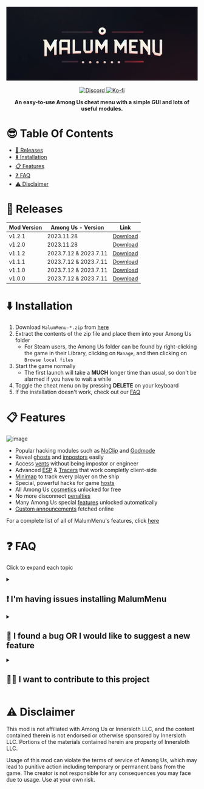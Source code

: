 
<p align="center">
  <img src="./logo.png">
</p>


<p align="center">
  
  <a href="https://discord.gg/YYcYf88jAb">
    <img src="https://img.shields.io/badge/Join%20us%20on-Discord-blue?style=flat&logo=discord" alt="Discord">
  </a>
  
  <a href="https://ko-fi.com/scp222thj">
    <img src="https://img.shields.io/badge/Support%20me%20on-Ko--fi-ff5f5f?style=flat&logo=ko-fi" alt="Ko-fi">
  </a>
  
</p>

<p align="center">
<b>An easy-to-use Among Us cheat menu with a simple GUI and lots of useful modules. </b>


# 😎 Table Of Contents
- [🎁 Releases](#-releases)
- [⬇️ Installation](#️-installation)
- [📋 Features](#-features)
- [❓ FAQ](#-faq)
- [⚠️ Disclaimer](#️-disclaimer)

# 🎁 Releases
| Mod Version| Among Us - Version | Link |
|----------|-------------|-----------------|
| v1.2.1 | 2023.11.28 | [Download](https://github.com/scp222thj/MalumMenu/releases/download/v1.2.1/MalumMenu-1.2.1.zip) |
| v1.2.0 | 2023.11.28 | [Download](https://github.com/scp222thj/MalumMenu/releases/download/v1.2.0/MalumMenu-1.2.0.zip) |
| v1.1.2 | 2023.7.12 & 2023.7.11 | [Download](https://github.com/scp222thj/MalumMenu/releases/download/v1.1.2/MalumMenu-1.1.2.zip) |
| v1.1.1 | 2023.7.12 & 2023.7.11 | [Download](https://github.com/scp222thj/MalumMenu/releases/download/v1.1.1/MalumMenu-1.1.1.zip) |
| v1.1.0 | 2023.7.12 & 2023.7.11 | [Download](https://github.com/scp222thj/MalumMenu/releases/download/v1.1.0/MalumMenu-1.1.0.zip) |
| v1.0.0 | 2023.7.12 & 2023.7.11 | [Download](https://github.com/scp222thj/MalumMenu/releases/download/v1.0.0/MalumMenu-1.0.0.zip) |


# ⬇️ Installation

1. Download `MalumMenu-*.zip` from [here](https://github.com/scp222thj/MalumMenu/releases/latest)
2. Extract the contents of the zip file and place them into your Among Us folder
    - For Steam users, the Among Us folder can be found by right-clicking the game in their Library, clicking on `Manage`, and then clicking on `Browse local files`
3. Start the game normally
    - The first launch will take a **MUCH** longer time than usual, so don't be alarmed if you have to wait a while
4. Toggle the cheat menu on by pressing **DELETE** on your keyboard
5. If the installation doesn't work, check out our [FAQ](#im-having-issues-installing-malummenu)

# 📋 Features

<img width="550" alt="image" src="https://cdn.discordapp.com/attachments/1097928762324168744/1133767845558362202/image.png">

- Popular hacking modules such as [NoClip](https://github.com/scp222thj/MalumMenu/blob/main/FEATURES.md#noclip) and [Godmode](https://github.com/scp222thj/MalumMenu/blob/main/FEATURES.md#godmode)
- Reveal [ghosts](https://github.com/scp222thj/MalumMenu/blob/main/FEATURES.md#seeghosts) and [impostors](https://github.com/scp222thj/MalumMenu/blob/main/FEATURES.md#seeroles) easily
- Access [vents](https://github.com/scp222thj/MalumMenu/blob/main/FEATURES.md#usevents) without being impostor or engineer
- Advanced [ESP](https://github.com/scp222thj/MalumMenu/blob/main/FEATURES.md#esp) & [Tracers](https://github.com/scp222thj/MalumMenu/blob/main/FEATURES.md#tracers) that work completly client-side
- [Minimap](https://github.com/scp222thj/MalumMenu/blob/main/FEATURES.md#minimap) to track every player on the ship
- Special, powerful hacks for game [hosts](https://github.com/scp222thj/MalumMenu/blob/main/FEATURES.md#host-only)
- All Among Us [cosmetics](https://github.com/scp222thj/MalumMenu/blob/main/FEATURES.md#freecosmetics) unlocked for free
- No more disconnect [penalties](https://github.com/scp222thj/MalumMenu/blob/main/FEATURES.md#avoidpenalties)
- Many Among Us special [features](https://github.com/scp222thj/MalumMenu/blob/main/FEATURES.md#unlockfeatures) unlocked automatically
- [Custom announcements](https://github.com/scp222thj/MalumMenu/blob/main/FEATURES.md#malumnews) fetched online

For a complete list of all of MalumMenu's features, click [here](https://github.com/scp222thj/MalumMenu/blob/main/FEATURES.md)

# ❓ FAQ
Click to expand each topic
<details>
  <summary><h2>❗ I'm having issues installing MalumMenu</h2></summary>

First of all, make sure you are running the most recent version of Among Us (`2023.11.28`) with the most recent version of MalumMenu (`v1.2.1`)

Also, check if your platform is officially supported:

- ✅ Steam
- ✅ Itch.io
- ✅ Epic Games Launcher
- ❌ Microsoft Store
- ❌ Cracked
- ❌ iOS App Store & Google Play
- ❌ PS & Switch & Xbox

Make sure you followed the installation guide precisely. This is what your `Among Us` folder should look like after a successful installation:

<img src="https://cdn.discordapp.com/attachments/1097928762324168744/1189514291993387098/image.png" alt="drawing" width="550"/>

Some antiviruses might cause issues when installing the mod, so consider temporarily deactivating your antivirus if the game isn't booting after installation.

After successfully installing MalumMenu for the first time, it will take **MUCH** longer than usual for the game to load. This is completly normal and expected behaviour, so don't be alarmed if you have to wait a while.

If you are still having issues, feel free to open a new Github issue [here](https://github.com/scp222thj/MalumMenu/issues/new), or you can ask for help in our Discord server: [discord.gg/YYcYf88jAb](https://discord.gg/YYcYf88jAb)
</details>

<details>
  <summary><h2>👾 I found a bug OR I would like to suggest a new feature</h2></summary>

To let me know, you can open a new Github issue [here](https://github.com/scp222thj/MalumMenu/issues/new), or you can discuss it on our Discord server: [discord.gg/YYcYf88jAb](https://discord.gg/YYcYf88jAb)

If you want, you can also contribute to the project and implement the change yourself by making a pull request. All contributions are welcome!
</details>

<details>
  <summary><h2>👨‍💻 I want to contribute to this project</h2></summary>
  
To get started, I suggest you first learn about the basics of C# and Unity, since that's what Among Us is written in. There are plenty of tutorials out there to help you with that.

You should also learn about Github forking and pull requests, since you will need to use those to make any contributions to the project. [Here](https://docs.github.com/en/get-started/exploring-projects-on-github/contributing-to-a-project) is the official documentation on the topic.

Then, I suggest you learn about Among Us modding in general. In this project, I use BepInEx and Harmony to patch the game, so I suggest you take a look at [this](https://docs.reactor.gg) great guide to learn how to work with those. 

Here are some other useful resources:

- The [Reactor](https://reactor.gg/discord) discord server
    - A great community of Among Us modders where you can ask questions and get help
    - Here you can also find the most recent decompiled Among Us assemblies (the DLL files in `#resources` channel). I suggest using [dnSpy](https://github.com/dnSpy/dnSpy/releases/latest) to go through these.

- [AUWiki](https://auwiki.duikbo.at) & [sus.wiki](https://github.com/roobscoob/among-us-protocol)
    - Useful resources to learn more about the Among Us network protocol 
    - Keep in mind that both these resources are slightly outdated
</details>


# ⚠️ Disclaimer

This mod is not affiliated with Among Us or Innersloth LLC, and the content contained therein is not endorsed or otherwise sponsored by Innersloth LLC. Portions of the materials contained herein are property of Innersloth LLC. 

Usage of this mod can violate the terms of service of Among Us, which may lead to punitive action including temporary or permanent bans from the game. The creator is not responsible for any consequences you may face due to usage. Use at your own risk.

